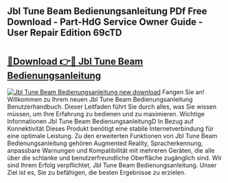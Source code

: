 ## Jbl Tune Beam Bedienungsanleitung PDf Free Download - Part-HdG Service Owner Guide - User Repair Edition 69cTD

# <h2><a href="http://df46p1.blite.top/?on=Jbl+Tune+Beam+Bedienungsanleitung">🔗Download 👉🔴 Jbl Tune Beam Bedienungsanleitung</a></h2>

[![Jbl Tune Beam Bedienungsanleitung new download](https://i.imgur.com/lujVjoI.png)](http://df46p1.blite.top/?on=Jbl+Tune+Beam+Bedienungsanleitung)
Fangen Sie an! Willkommen zu Ihrem neuen Jbl Tune Beam Bedienungsanleitung Benutzerhandbuch. Dieser Leitfaden führt Sie durch alles, was Sie wissen müssen, um Ihre Erfahrung zu bedienen und zu maximieren. Wichtige Informationen Jbl Tune Beam BedienungsanleitungD In Bezug auf Konnektivität Dieses Produkt benötigt eine stabile Internetverbindung für eine optimale Leistung. Zu den erweiterten Funktionen von Jbl Tune Beam Bedienungsanleitung gehören Augmented Reality, Spracherkennung, anpassbare Warnungen und Kompatibilität mit mehreren Geräten, die alle über die schlanke und benutzerfreundliche Oberfläche zugänglich sind. Wir sind Ihrem Erfolg verpflichtet, Jbl Tune Beam Bedienungsanleitung. Unser Ziel ist es, Sie zu befähigen, die besten Ergebnisse zu erzielen.
